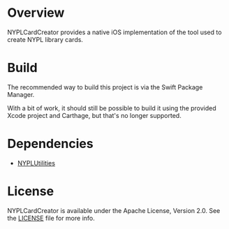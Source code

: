 # Overview

NYPLCardCreator provides a native iOS implementation of the tool used to create NYPL library cards. 

# Build

The recommended way to build this project is via the Swift Package Manager. 

With a bit of work, it should still be possible to build it using the provided Xcode project and Carthage, but that's no longer supported.

# Dependencies

- [NYPLUtilities](https://github.com/NYPL-Simplified/iOS-Utilities)

# License

NYPLCardCreator is available under the Apache License, Version 2.0. See the [LICENSE](LICENSE) file for more info.
